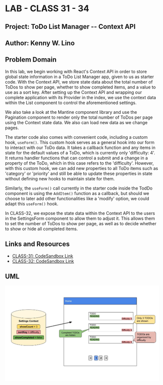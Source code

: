 # LAB - CLASS 31 - 34

## Project: ToDo List Manager -- Context API

## Author: Kenny W. Lino

## Problem Domain

In this lab, we begin working with React's Context API in order to store global state information in a ToDo List Manager app, given to us as starter code. With the Context API, we store state data about the total number of ToDos to show per page, whether to show completed items, and a value to use as a sort key. After setting up the Context API and wrapping our complete application with its Provider in the index, we use the context data within the List component to control the aforementioned settings.

We also take a look at the Mantine component library and use the Pagination component to render only the total number of ToDos per page using the Context state data. We also can load new data as we change pages.

The starter code also comes with convenient code, including a custom hook, `useForm()`. This custom hook serves as a general hook into our form to interact with our ToDo data. It takes a callback function and any items in state for the default values of a ToDo, which is currently only 'difficulty: 4'. It returns handler functions that can control a submit and a change in a property of the ToDo, which in this case refers to the 'difficulty'. However, with this custom hook, we can add new properties to all ToDo items such as 'category' or 'priority' and still be able to update these properties in state without defining new hooks to maintain state for them. 

Similarly, the `useForm()` call currently in the starter code inside the TodDo component is using the `AddItem()` function as a callback, but should we choose to later add other functionalities like a 'modify' option, we could adapt this `useForm()` hook.

In CLASS-32, we expose the state data within the Context API to the users in the SettingsForm component to allow them to adjust it. This allows them to set the number of ToDos to show per page, as well as to decide whether to show or hide all completed items.

## Links and Resources

* [CLASS-31: CodeSandbox Link](https://fekf9z-3000.preview.csb.app/)
* [CLASS-32: CodeSandbox Link]()

## UML

![CLASS-31 UML](./assets/CLASS-31_%20Context%20API.jpeg)